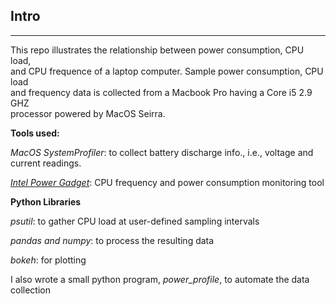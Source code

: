 ## Intro
---
This repo illustrates the relationship between power consumption, CPU load, <br />
and CPU frequence of a laptop computer. Sample power consumption, CPU load  <br />
and frequency data is collected from a Macbook Pro having a Core i5 2.9 GHZ  <br />
processor powered by MacOS Seirra.

**Tools used:**

*MacOS SystemProfiler*: to collect battery discharge info., i.e., 
                          voltage and current readings.
                          
*[Intel Power Gadget](https://software.intel.com/en-us/articles/intel-power-gadget-20)*: CPU frequency and power consumption monitoring tool

**Python Libraries**

*psutil*: to gather CPU load at user-defined sampling intervals

*pandas and numpy*: to process the resulting data

*bokeh*: for plotting

I also wrote a small python program, *power_profile*, to automate the data collection
